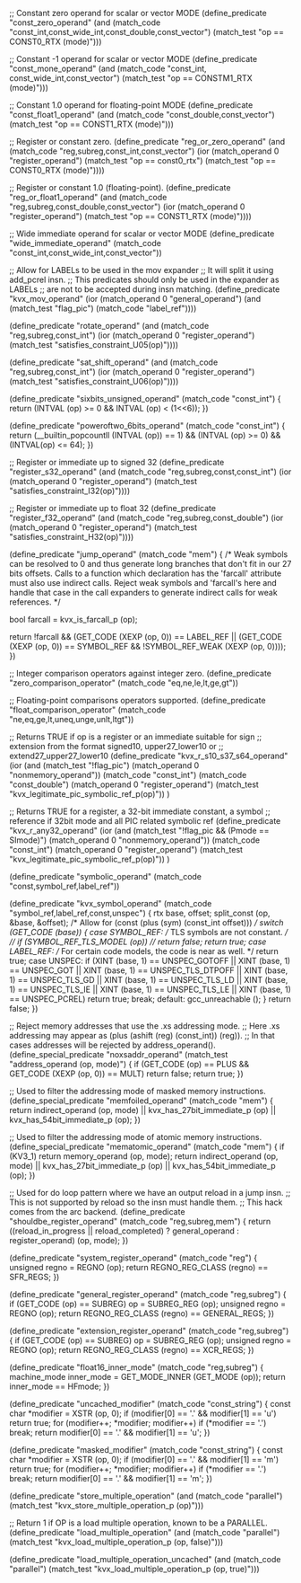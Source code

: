 ;; Constant zero operand for scalar or vector MODE
(define_predicate "const_zero_operand"
  (and (match_code "const_int,const_wide_int,const_double,const_vector")
       (match_test "op == CONST0_RTX (mode)")))

;; Constant -1 operand for scalar or vector MODE
(define_predicate "const_mone_operand"
  (and (match_code "const_int, const_wide_int,const_vector")
       (match_test "op == CONSTM1_RTX (mode)")))

;; Constant 1.0 operand for floating-point MODE
(define_predicate "const_float1_operand"
  (and (match_code "const_double,const_vector")
       (match_test "op == CONST1_RTX (mode)")))

;; Register or constant zero.
(define_predicate "reg_or_zero_operand"
  (and (match_code "reg,subreg,const_int,const_vector")
       (ior (match_operand 0 "register_operand")
            (match_test "op == const0_rtx")
            (match_test "op == CONST0_RTX (mode)"))))

;; Register or constant 1.0 (floating-point).
(define_predicate "reg_or_float1_operand"
  (and (match_code "reg,subreg,const_double,const_vector")
       (ior (match_operand 0 "register_operand")
            (match_test "op == CONST1_RTX (mode)"))))

;; Wide immediate operand for scalar or vector MODE
(define_predicate "wide_immediate_operand"
  (match_code "const_int,const_wide_int,const_vector"))

;; Allow for LABELs to be used in the mov expander
;; It will split it using add_pcrel insn.
;; This predicates should only be used in the expander as LABELs
;; are not to be accepted during insn matching.
(define_predicate "kvx_mov_operand"
 (ior (match_operand 0 "general_operand")
      (and (match_test "flag_pic")
           (match_code "label_ref"))))

(define_predicate "rotate_operand"
 (and (match_code "reg,subreg,const_int")
      (ior (match_operand 0 "register_operand")
           (match_test "satisfies_constraint_U05(op)"))))

(define_predicate "sat_shift_operand"
 (and (match_code "reg,subreg,const_int")
      (ior (match_operand 0 "register_operand")
           (match_test "satisfies_constraint_U06(op)"))))

(define_predicate "sixbits_unsigned_operand"
  (match_code "const_int")
{
  return (INTVAL (op) >= 0 && INTVAL (op) < (1<<6));
})

(define_predicate "poweroftwo_6bits_operand"
  (match_code "const_int")
{
  return (__builtin_popcountll (INTVAL (op)) == 1)
          && (INTVAL (op) >= 0) && (INTVAL(op) <= 64);
})

;; Register or immediate up to signed 32
(define_predicate "register_s32_operand"
 (and (match_code "reg,subreg,const,const_int")
      (ior (match_operand 0 "register_operand")
           (match_test "satisfies_constraint_I32(op)"))))

;; Register or immediate up to float 32
(define_predicate "register_f32_operand"
 (and (match_code "reg,subreg,const_double")
      (ior (match_operand 0 "register_operand")
           (match_test "satisfies_constraint_H32(op)"))))

(define_predicate "jump_operand"
  (match_code "mem")
{
  /* Weak symbols can be resolved to 0 and thus generate long branches that
     don't fit in our 27 bits offsets. Calls to a function which declaration
     has the 'farcall' attribute must also use indirect calls.
     Reject weak symbols and 'farcall's here and handle that case
     in the call expanders to generate indirect calls for weak references. */

  bool farcall = kvx_is_farcall_p (op);

  return  !farcall && (GET_CODE (XEXP (op, 0)) == LABEL_REF
                       || (GET_CODE (XEXP (op, 0)) == SYMBOL_REF
                             && !SYMBOL_REF_WEAK (XEXP (op, 0))));
})

;; Integer comparison operators against integer zero.
(define_predicate "zero_comparison_operator"
  (match_code "eq,ne,le,lt,ge,gt"))

;; Floating-point comparisons operators supported.
(define_predicate "float_comparison_operator"
  (match_code "ne,eq,ge,lt,uneq,unge,unlt,ltgt"))

;; Returns TRUE if op is a register or an immediate suitable for sign
;; extension from the format signed10, upper27_lower10 or
;; extend27_upper27_lower10
(define_predicate "kvx_r_s10_s37_s64_operand"
 (ior (and (match_test "!flag_pic")
           (match_operand 0 "nonmemory_operand"))
      (match_code "const_int")
      (match_code "const_double")
      (match_operand 0 "register_operand")
      (match_test "kvx_legitimate_pic_symbolic_ref_p(op)"))
)

;; Returns TRUE for a register, a 32-bit immediate constant, a symbol
;; reference if 32bit mode and all PIC related symbolic ref
(define_predicate "kvx_r_any32_operand"
  (ior (and (match_test "!flag_pic && (Pmode == SImode)")
            (match_operand 0 "nonmemory_operand"))
       (match_code "const_int")
       (match_operand 0 "register_operand")
       (match_test "kvx_legitimate_pic_symbolic_ref_p(op)"))
 )

(define_predicate "symbolic_operand"
  (match_code "const,symbol_ref,label_ref"))

(define_predicate "kvx_symbol_operand"
  (match_code "symbol_ref,label_ref,const,unspec")
{
  rtx base, offset;
  split_const (op, &base, &offset);
  /* Allow for (const (plus (sym) (const_int offset))) */
  switch (GET_CODE (base))
    {
    case SYMBOL_REF:
      /* TLS symbols are not constant.  */
      // if (SYMBOL_REF_TLS_MODEL (op))
      //   return false;
      return true;
    case LABEL_REF:
      /* For certain code models, the code is near as well.  */
      return true;
    case UNSPEC:
      if (XINT (base, 1) == UNSPEC_GOTOFF
          || XINT (base, 1) == UNSPEC_GOT
          || XINT (base, 1) == UNSPEC_TLS_DTPOFF
          || XINT (base, 1) == UNSPEC_TLS_GD
          || XINT (base, 1) == UNSPEC_TLS_LD
          || XINT (base, 1) == UNSPEC_TLS_IE
          || XINT (base, 1) == UNSPEC_TLS_LE
          || XINT (base, 1) == UNSPEC_PCREL)
          return true;
      break;
    default:
        gcc_unreachable ();
    }
  return false;
})

;; Reject memory addresses that use the .xs addressing mode.
;; Here .xs addressing may appear as (plus (ashift (reg) (const_int)) (reg)).
;; In that cases addresses will be rejected by address_operand().
(define_special_predicate "noxsaddr_operand"
  (match_test "address_operand (op, mode)")
{
  if (GET_CODE (op) == PLUS && GET_CODE (XEXP (op, 0)) == MULT)
    return false;
  return true;
})

;; Used to filter the addressing mode of masked memory instructions.
(define_special_predicate "memfoiled_operand"
  (match_code "mem")
{
  return indirect_operand (op, mode)
         || kvx_has_27bit_immediate_p (op)
         || kvx_has_54bit_immediate_p (op);
})

;; Used to filter the addressing mode of atomic memory instructions.
(define_special_predicate "mematomic_operand"
  (match_code "mem")
{
  if (KV3_1)
    return memory_operand (op, mode);
  return indirect_operand (op, mode)
         || kvx_has_27bit_immediate_p (op)
         || kvx_has_54bit_immediate_p (op);
})

;; Used for do loop pattern where we have an output reload in a jump insn.
;; This is not supported by reload so the insn must handle them.
;; This hack comes from the arc backend.
(define_predicate "shouldbe_register_operand"
  (match_code "reg,subreg,mem")
{
  return ((reload_in_progress || reload_completed)
          ? general_operand : register_operand) (op, mode);
})

(define_predicate "system_register_operand"
  (match_code "reg")
{
  unsigned regno = REGNO (op);
  return REGNO_REG_CLASS (regno) == SFR_REGS;
})

(define_predicate "general_register_operand"
  (match_code "reg,subreg")
{
  if (GET_CODE (op) == SUBREG)
    op = SUBREG_REG (op);
  unsigned regno = REGNO (op);
  return REGNO_REG_CLASS (regno) == GENERAL_REGS;
})

(define_predicate "extension_register_operand"
  (match_code "reg,subreg")
{
  if (GET_CODE (op) == SUBREG)
    op = SUBREG_REG (op);
  unsigned regno = REGNO (op);
  return REGNO_REG_CLASS (regno) == XCR_REGS;
})

(define_predicate "float16_inner_mode"
  (match_code "reg,subreg")
{
  machine_mode inner_mode = GET_MODE_INNER (GET_MODE (op));
  return inner_mode == HFmode;
})

(define_predicate "uncached_modifier"
  (match_code "const_string")
{
  const char *modifier = XSTR (op, 0);
  if (modifier[0] == '.' && modifier[1] == 'u')
    return true;
  for (modifier++; *modifier; modifier++)
    if (*modifier == '.') break;
  return modifier[0] == '.' && modifier[1] == 'u';
})

(define_predicate "masked_modifier"
  (match_code "const_string")
{
  const char *modifier = XSTR (op, 0);
  if (modifier[0] == '.' && modifier[1] == 'm')
    return true;
  for (modifier++; *modifier; modifier++)
    if (*modifier == '.') break;
  return modifier[0] == '.' && modifier[1] == 'm';
})

(define_predicate "store_multiple_operation"
  (and (match_code "parallel")
       (match_test "kvx_store_multiple_operation_p (op)")))

;; Return 1 if OP is a load multiple operation, known to be a PARALLEL.
(define_predicate "load_multiple_operation"
  (and (match_code "parallel")
       (match_test "kvx_load_multiple_operation_p (op, false)")))

(define_predicate "load_multiple_operation_uncached"
  (and (match_code "parallel")
       (match_test "kvx_load_multiple_operation_p (op, true)")))

